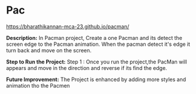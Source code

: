 # Pac
https://bharathikannan-mca-23.github.io/pacman/

**Description:**
In Pacman project, Create a one Pacman and its detect the screen edge to the Pacman animation. When the pacman detect it's edge it turn back and move on the screen.

**Step to Run the Project:**
Step 1 : Once you run the project,the PacMan will appears and move in the direction and reverse if its find the edge.

**Future Improvement:** 
The Project is enhanced by adding more styles and animation tho the Pacmen

